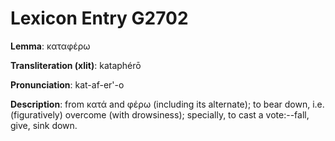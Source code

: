 # Lexicon Entry G2702

**Lemma**: καταφέρω

**Transliteration (xlit)**: kataphérō

**Pronunciation**: kat-af-er'-o

**Description**:
from κατά and φέρω (including its alternate); to bear down, i.e. (figuratively) overcome (with drowsiness); specially, to cast a vote:--fall, give, sink down.
